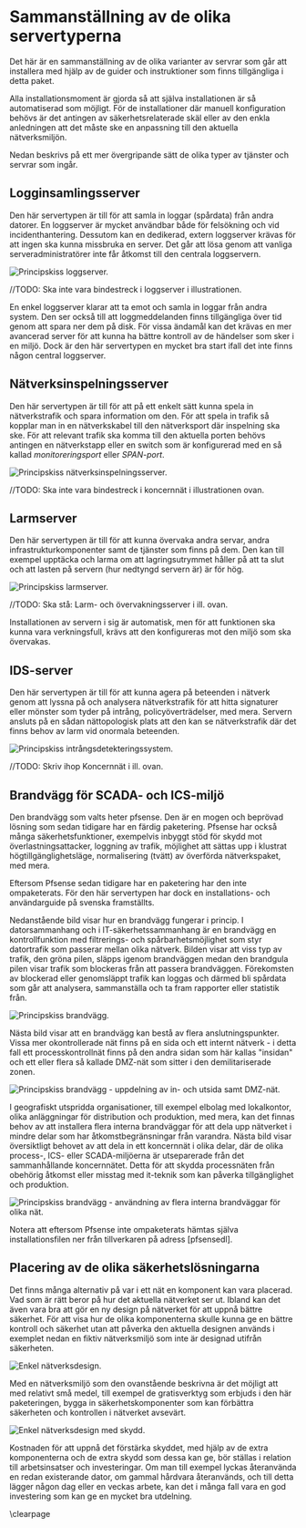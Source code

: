 # Sammanställning av de olika servertyperna
Det här är en sammanställning av de olika varianter av servrar som går att installera med hjälp av de guider och instruktioner som finns tillgängliga i detta paket.

Alla installationsmoment är gjorda så att själva installationen är så automatiserad som möjligt.
För de installationer där manuell konfiguration behövs är det antingen av säkerhetsrelaterade skäl eller av den enkla
anledningen att det måste ske en anpassning till den aktuella nätverksmiljön.

Nedan beskrivs på ett mer övergripande sätt de olika typer av tjänster och servrar som ingår.

## Logginsamlingsserver

Den här servertypen är till för att samla in loggar (spårdata) från andra datorer. En loggserver är mycket användbar både för felsökning och vid incidenthantering. Dessutom kan en dedikerad, extern loggserver krävas för att ingen ska kunna missbruka en server. Det går att lösa genom att vanliga
serveradministratörer inte får åtkomst till den centrala loggservern.

![Principskiss loggserver.](images/overview-logserver.png "Översikt och principskiss för en loggserver.")

//TODO: Ska inte vara bindestreck i loggserver i illustrationen.

En enkel loggserver klarar att ta emot och samla in loggar från andra system. Den ser också till att loggmeddelanden finns tillgängliga över tid
genom att spara ner dem på disk. För vissa ändamål kan det krävas en mer avancerad server för att kunna ha bättre
kontroll av de händelser som sker i en miljö. Dock är den här servertypen en mycket bra start ifall det inte finns någon central loggserver.


## Nätverksinspelningsserver

Den här servertypen är till för att på ett enkelt sätt kunna spela in nätverkstrafik och spara information om den. För att spela in trafik så kopplar man in en nätverkskabel till den nätverksport där inspelning ska ske. För att relevant trafik ska komma till den aktuella porten behövs antingen en nätverkstapp eller en switch som är konfigurerad med en så kallad *monitoreringsport* eller *SPAN-port*.

![Principskiss nätverksinspelningsserver.](images/overview-networkrecorder1.png "Översikt och principskiss för en nätverksinspelningsserver.")

//TODO: Ska inte vara bindestreck i koncernnät i illustrationen ovan.


## Larmserver

Den här servertypen är till för att kunna övervaka andra servar, andra infrastrukturkomponenter samt
de tjänster som finns på dem. Den kan till exempel upptäcka och larma om att  lagringsutrymmet
håller på att ta slut och att lasten på servern (hur nedtyngd servern är) är för hög.

![Principskiss larmserver.](images/overview-alarmserver.png "Översikt och principskiss för en övervaknings- och larmserver.")

//TODO: Ska stå: Larm- och övervakningsserver i ill. ovan.

Installationen av servern i sig är automatisk, men för att funktionen ska kunna vara verkningsfull, krävs att den konfigureras mot den miljö som ska övervakas.

## IDS-server

Den här servertypen är till för att kunna agera på beteenden i nätverk genom att lyssna på och analysera nätverkstrafik för att hitta signaturer eller mönster som tyder på intrång, policyöverträdelser, med mera.
Servern ansluts på en sådan nättopologisk plats att den kan se nätverkstrafik där det finns behov av larm vid onormala beteenden.

![Principskiss intrångsdetekteringssystem.](images/overview-ids2.png "Översikt och principskiss för en IDS.")

//TODO: Skriv ihop Koncernnät i ill. ovan.

## Brandvägg för SCADA- och ICS-miljö

Den brandvägg som valts heter pfsense. Den är en mogen och beprövad lösning som sedan tidigare har en färdig paketering.
Pfsense har också många säkerhetsfunktioner, exempelvis inbyggt stöd för skydd mot överlastningsattacker, loggning av trafik,
möjlighet att sättas upp i klustrat högtillgänglighetsläge, normalisering (tvätt) av överförda nätverkspaket, med mera.

Eftersom Pfsense sedan tidigare har en paketering har den inte ompaketerats. För den här servertypen har dock en installations- och användarguide på svenska framställts.

Nedanstående bild visar hur en brandvägg fungerar i princip. I datorsammanhang och i IT-säkerhetssammanhang är en brandvägg
en kontrollfunktion med filtrerings- och spårbarhetsmöjlighet som styr datortrafik som passerar mellan olika nätverk. Bilden visar
att viss typ av trafik, den gröna pilen, släpps igenom brandväggen medan den brandgula pilen visar trafik som blockeras från att
passera brandväggen. Förekomsten av blockerad eller genomsläppt trafik kan loggas och därmed bli spårdata som går att analysera,
sammanställa och ta fram rapporter eller statistik från.

![Principskiss brandvägg.](images/overview-firewall1.png "Översikt och principskiss för en brandvägg.")

Nästa bild visar att en brandvägg kan bestå av flera anslutningspunkter. Vissa mer okontrollerade nät finns på en sida och ett internt nätverk - i detta fall ett processkontrollnät finns på den andra sidan som här kallas "insidan" och ett eller flera så kallade DMZ-nät som sitter i den demilitariserade zonen.

![Principskiss brandvägg - uppdelning av in- och utsida samt DMZ-nät.](images/overview-firewall2.png "Översikt och principskiss för en brandvägg.")

I geografiskt utspridda organisationer, till exempel elbolag med lokalkontor, olika anläggningar för distribution och produktion, med mera, kan det finnas behov av att installera flera interna brandväggar för att dela upp nätverket i mindre delar som har åtkomstbegränsningar
från varandra. Nästa bild visar översiktligt behovet av att dela in ett koncernnät i olika delar, där de olika process-, ICS- eller SCADA-miljöerna
är utseparerade från det sammanhållande koncernnätet. Detta för att skydda processnäten från obehörig åtkomst eller misstag med it-teknik som kan
påverka tillgänglighet och produktion.

![Principskiss brandvägg - användning av flera interna brandväggar för olika nät.](images/overview-firewall3.png "Översikt och principskiss för en brandvägg.")

Notera att eftersom Pfsense inte ompaketerats hämtas själva installationsfilen ner från tillverkaren på adress [pfsensedl].

## Placering av de olika säkerhetslösningarna

Det finns många alternativ på var i ett nät en komponent kan vara placerad. Vad som är rätt beror på hur det aktuella nätverket ser ut. Ibland kan det även vara bra att gör en ny design på nätverket för att uppnå bättre säkerhet. För att visa hur de olika komponenterna skulle kunna ge en bättre kontroll och säkerhet utan att påverka den aktuella designen används i exemplet nedan en fiktiv nätverksmiljö som inte är designad utifrån säkerheten.

![Enkel nätverksdesign.](images/exempel-utan-skydd.png "Enkel nätverksdesign.")

Med en nätverksmiljö som den ovanstående beskrivna är det möjligt att med relativt
små medel, till exempel de gratisverktyg som erbjuds i den här paketeringen, bygga in säkerhetskomponenter som kan förbättra säkerheten och kontrollen i nätverket
avsevärt.

![Enkel nätverksdesign med skydd.](images/exempel-med-skydd.png "Enkel nätverksdesign med skydd.")

Kostnaden för att uppnå det förstärka skyddet, med hjälp av de extra komponenterna och de extra skydd som dessa kan ge,
bör ställas i relation till arbetsinsatser och investeringar. Om man till exempel lyckas återanvända en redan existerande
dator, om gammal hårdvara återanvänds, och till detta lägger någon dag eller en veckas arbete, kan det i många fall vara en god investering som kan ge en mycket bra utdelning.

\clearpage
